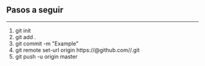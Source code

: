 ## Pasos a seguir
---
1. git init
2. git add .
3. git commit -m "Example"
4. git remote set-url origin https://<githubtoken>@github.com/<username>/<repositoryname>.git
5. git push -u origin master